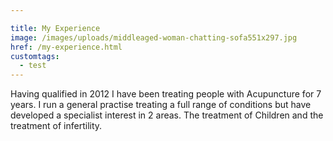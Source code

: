 ```yaml
---

title: My Experience
image: /images/uploads/middleaged-woman-chatting-sofa551x297.jpg
href: /my-experience.html
customtags:
  - test
---
```

Having qualified in 2012 I have been treating people with Acupuncture for 7 years. I run a general practise treating a full range of conditions but have developed a specialist interest in 2 areas. 
The treatment of Children and the treatment of infertility.  
